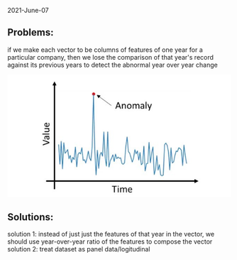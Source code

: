 2021-June-07

## Problems: 
if we make each vector to be columns of features of one year for a particular company, then we lose the comparison of that year's record against its previous years to detect the abnormal year over year change

![Abnomaly in Year over Year Change](https://github.com/casualcomputer/accounting_fraud/blob/master/time_series_anomaly.jpg)

## Solutions:
solution 1: instead of just just the features of that year in the vector, we should use year-over-year ratio of the features to compose the vector 
solution 2: treat dataset as panel data/logitudinal
